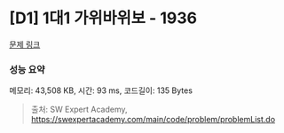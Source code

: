 # [D1] 1대1 가위바위보 - 1936 

[문제 링크](https://swexpertacademy.com/main/code/problem/problemDetail.do?contestProbId=AV5PjKXKALcDFAUq) 

### 성능 요약

메모리: 43,508 KB, 시간: 93 ms, 코드길이: 135 Bytes



> 출처: SW Expert Academy, https://swexpertacademy.com/main/code/problem/problemList.do